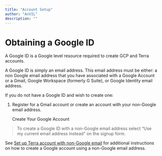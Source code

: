 ```yaml
---
title: "Account Setup"
author: "AnVIL"
description: ""
---
```


# Obtaining a Google ID

A Google ID is a Google level resource required to create GCP and Terra accounts.

A Google ID is simply an email address. This email address must be either: a non Google email address that you have associated with a Google Account or a Gmail, Google Workspace (formerly G Suite), or Google Identity email address.

If you do not have a Google ID and wish to create one: 

1. Register for a Gmail account or create an account with your non-Google email address.

   <button-link href="https://accounts.google.com/signup/v2/webcreateaccount?flowName=GlifWebSignIn&flowEntry=SignUp" target="_blank">Create Your Google Account</button-link>

>To create a Google ID with a non-Google email address select “Use my current email address instead” on the signup form.

See [Set up Terra account with non-Google email](https://support.terra.bio/hc/en-us/articles/360029186611-Setting-up-a-Google-account-with-a-non-Google-email) for additional instructions on how to create a Google account using a non-Google email address.
